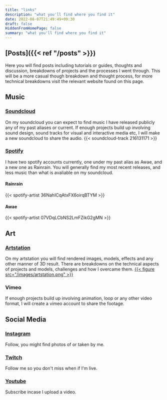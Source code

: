 ```yaml
---
title: "links"
description: "what you'll find where you find it"
date: 2022-08-07T21:49:49+09:30
draft: false
HiddenFromHomePage: false
summary: "what you'll find where you find it"
---
```


## [Posts]({{< ref "/posts" >}})
Here you will find posts including tutorials or guides, thoughts and discussion, breakdowns of projects and the processes I went through. This will be a more casual though breakdown and thought process, for more technical breakdowns visit the relevant website found on this page.

## Music
### [Soundcloud](https://soundcloud.com/twicerain)
On my soundcloud you can expect to find music I have released publicly any of my past aliases or current. If enough projects build up involving sound design, sound tracks for visual and interactive media etc, I will make a new soundcloud to share the audio.
{{< soundcloud-track 216131171 >}}

### [Spotify](https://open.spotify.com/artist/36NahICqAtxFX6oirqBTYM)
I have two spotify accounts currently, one under my past alias as Awae, and a new one as Rainrain. You will generally find my most recent releases, and less music than what is avaliable on my soundcloud.

#### Rainrain
{{< spotify-artist 36NahICqAtxFX6oirqBTYM >}}

#### Awae
{{< spotify-artist 07VDqLCbNS2LmFZikG2gMN >}}

## Art
### [Artstation](https://www.artstation.com/twicerain)
On my artstation you will find rendered images, models, effects and any other manner of 3D result. There are breakdowns on the technical aspects of projects and models, challenges and how I overcame them.
[{{< figure src="/images/artstation.png" >}}](https://www.artstation.com/twicerain)

### Vimeo
If enough projects build up involving animation, loop or any other video format, I will create a vimeo account to share the footage.

## Social Media
### [Instagram](https://www.instagram.com/twicerain)
Follow, you might find photos of or taken by me.

### [Twitch](https://www.twitch.tv/twicerain/videos)
Follow me so you don't miss when if I'm live.

### [Youtube](https://www.youtube.com/channel/UCLryL8zSBTvhyylGDFIMDjg)
Subscribe incase I upload a video.
